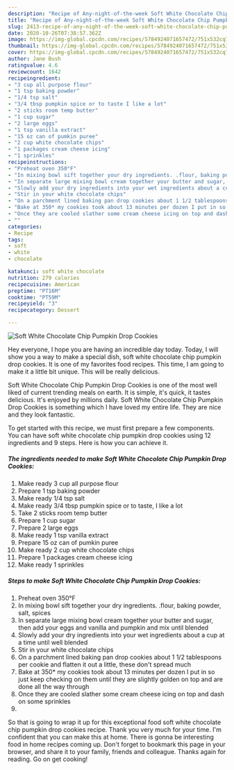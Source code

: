 ```yaml
---
description: "Recipe of Any-night-of-the-week Soft White Chocolate Chip Pumpkin Drop Cookies"
title: "Recipe of Any-night-of-the-week Soft White Chocolate Chip Pumpkin Drop Cookies"
slug: 2413-recipe-of-any-night-of-the-week-soft-white-chocolate-chip-pumpkin-drop-cookies
date: 2020-10-26T07:38:57.362Z
image: https://img-global.cpcdn.com/recipes/5784924071657472/751x532cq70/soft-white-chocolate-chip-pumpkin-drop-cookies-recipe-main-photo.jpg
thumbnail: https://img-global.cpcdn.com/recipes/5784924071657472/751x532cq70/soft-white-chocolate-chip-pumpkin-drop-cookies-recipe-main-photo.jpg
cover: https://img-global.cpcdn.com/recipes/5784924071657472/751x532cq70/soft-white-chocolate-chip-pumpkin-drop-cookies-recipe-main-photo.jpg
author: Jane Bush
ratingvalue: 4.6
reviewcount: 1642
recipeingredient:
- "3 cup all purpose flour"
- "1 tsp baking powder"
- "1/4 tsp salt"
- "3/4 tbsp pumpkin spice or to taste I like a lot"
- "2 sticks room temp butter"
- "1 cup sugar"
- "2 large eggs"
- "1 tsp vanilla extract"
- "15 oz can of pumkin puree"
- "2 cup white chocolate chips"
- "1 packages cream cheese icing"
- "1 sprinkles"
recipeinstructions:
- "Preheat oven 350°F"
- "In mixing bowl sift together your dry ingredients. .flour, baking powder, salt, spices"
- "In separate large mixing bowl cream together your butter and sugar, then add your eggs and vanilla and pumpkin and mix until blended"
- "Slowly add your dry ingredients into your wet ingredients about a cup at a time until well blended"
- "Stir in your white chocolate chips"
- "On a parchment lined baking pan drop cookies about 1 1/2 tablespoons per cookie and flatten it out a little,  these don&#39;t spread much"
- "Bake at 350* my cookies took about 13 minutes per dozen I put in so just keep checking on them until they are slightly golden on top and are done all the way through"
- "Once they are cooled slather some cream cheese icing on top and dash on some sprinkles"
- ""
categories:
- Recipe
tags:
- soft
- white
- chocolate

katakunci: soft white chocolate 
nutrition: 279 calories
recipecuisine: American
preptime: "PT16M"
cooktime: "PT59M"
recipeyield: "3"
recipecategory: Dessert

---
```



![Soft White Chocolate Chip Pumpkin Drop Cookies](https://img-global.cpcdn.com/recipes/5784924071657472/751x532cq70/soft-white-chocolate-chip-pumpkin-drop-cookies-recipe-main-photo.jpg)

Hey everyone, I hope you are having an incredible day today. Today, I will show you a way to make a special dish, soft white chocolate chip pumpkin drop cookies. It is one of my favorites food recipes. This time, I am going to make it a little bit unique. This will be really delicious.



Soft White Chocolate Chip Pumpkin Drop Cookies is one of the most well liked of current trending meals on earth. It is simple, it's quick, it tastes delicious. It's enjoyed by millions daily. Soft White Chocolate Chip Pumpkin Drop Cookies is something which I have loved my entire life. They are nice and they look fantastic.


To get started with this recipe, we must first prepare a few components. You can have soft white chocolate chip pumpkin drop cookies using 12 ingredients and 9 steps. Here is how you can achieve it.

<!--inarticleads1-->

##### The ingredients needed to make Soft White Chocolate Chip Pumpkin Drop Cookies:

1. Make ready 3 cup all purpose flour
1. Prepare 1 tsp baking powder
1. Make ready 1/4 tsp salt
1. Make ready 3/4 tbsp pumpkin spice or to taste, I like a lot
1. Take 2 sticks room temp butter
1. Prepare 1 cup sugar
1. Prepare 2 large eggs
1. Make ready 1 tsp vanilla extract
1. Prepare 15 oz can of pumkin puree
1. Make ready 2 cup white chocolate chips
1. Prepare 1 packages cream cheese icing
1. Make ready 1 sprinkles




<!--inarticleads2-->

##### Steps to make Soft White Chocolate Chip Pumpkin Drop Cookies:

1. Preheat oven 350°F
1. In mixing bowl sift together your dry ingredients. .flour, baking powder, salt, spices
1. In separate large mixing bowl cream together your butter and sugar, then add your eggs and vanilla and pumpkin and mix until blended
1. Slowly add your dry ingredients into your wet ingredients about a cup at a time until well blended
1. Stir in your white chocolate chips
1. On a parchment lined baking pan drop cookies about 1 1/2 tablespoons per cookie and flatten it out a little,  these don&#39;t spread much
1. Bake at 350* my cookies took about 13 minutes per dozen I put in so just keep checking on them until they are slightly golden on top and are done all the way through
1. Once they are cooled slather some cream cheese icing on top and dash on some sprinkles
1. 




So that is going to wrap it up for this exceptional food soft white chocolate chip pumpkin drop cookies recipe. Thank you very much for your time. I'm confident that you can make this at home. There is gonna be interesting food in home recipes coming up. Don't forget to bookmark this page in your browser, and share it to your family, friends and colleague. Thanks again for reading. Go on get cooking!
